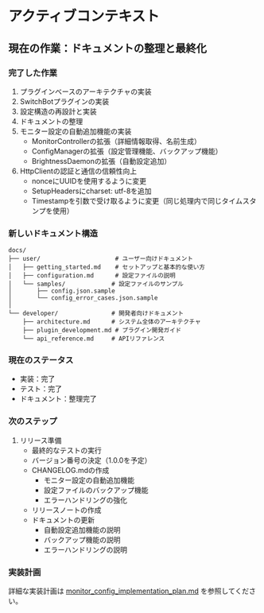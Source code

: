 # アクティブコンテキスト

## 現在の作業：ドキュメントの整理と最終化

### 完了した作業
1. プラグインベースのアーキテクチャの実装
2. SwitchBotプラグインの実装
3. 設定構造の再設計と実装
4. ドキュメントの整理
5. モニター設定の自動追加機能の実装
   - MonitorControllerの拡張（詳細情報取得、名前生成）
   - ConfigManagerの拡張（設定管理機能、バックアップ機能）
   - BrightnessDaemonの拡張（自動設定追加）
6. HttpClientの認証と通信の信頼性向上
   - nonceにUUIDを使用するように変更
   - SetupHeadersにcharset: utf-8を追加
   - Timestampを引数で受け取るように変更（同じ処理内で同じタイムスタンプを使用）

### 新しいドキュメント構造
```
docs/
├── user/                     # ユーザー向けドキュメント
│   ├── getting_started.md    # セットアップと基本的な使い方
│   ├── configuration.md      # 設定ファイルの説明
│   └── samples/             # 設定ファイルのサンプル
│       ├── config.json.sample
│       └── config_error_cases.json.sample
│
└── developer/               # 開発者向けドキュメント
    ├── architecture.md      # システム全体のアーキテクチャ
    ├── plugin_development.md # プラグイン開発ガイド
    └── api_reference.md     # APIリファレンス
```

### 現在のステータス
- 実装：完了
- テスト：完了
- ドキュメント：整理完了

### 次のステップ
1. リリース準備
   - 最終的なテストの実行
   - バージョン番号の決定（1.0.0を予定）
   - CHANGELOG.mdの作成
     * モニター設定の自動追加機能
     * 設定ファイルのバックアップ機能
     * エラーハンドリングの強化
   - リリースノートの作成
   - ドキュメントの更新
     * 自動設定追加機能の説明
     * バックアップ機能の説明
     * エラーハンドリングの説明

### 実装計画
詳細な実装計画は [monitor_config_implementation_plan.md](monitor_config_implementation_plan.md) を参照してください。
